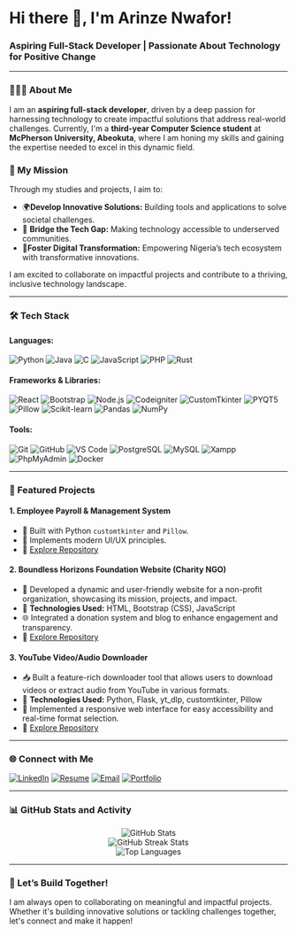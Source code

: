 <h1>Hi there 👋, I'm Arinze Nwafor!</h1>
<h3>Aspiring Full-Stack Developer | Passionate About Technology for Positive Change</h3>

---

### 👨🏾‍💻 About Me
I am an **aspiring full-stack developer**, driven by a deep passion for harnessing technology to create impactful solutions that address real-world challenges. Currently, I'm a **third-year Computer Science student** at **McPherson University, Abeokuta**, where I am honing my skills and gaining the expertise needed to excel in this dynamic field.  

### 🚀 My Mission
Through my studies and projects, I aim to:  
- 🌍**Develop Innovative Solutions:** Building tools and applications to solve societal challenges.  
- 🤝 **Bridge the Tech Gap:** Making technology accessible to underserved communities.  
- 🚀**Foster Digital Transformation:** Empowering Nigeria’s tech ecosystem with transformative innovations.  

I am excited to collaborate on impactful projects and contribute to a thriving, inclusive technology landscape.  

---

### 🛠️ Tech Stack
#### **Languages:**
![Python](https://img.shields.io/badge/-Python-3776AB?style=for-the-badge&logo=python&logoColor=white)
![Java](https://img.shields.io/badge/-Java-007396?style=for-the-badge&logo=openjdk&logoColor=white)
![C](https://img.shields.io/badge/-C-A8B9CC?style=for-the-badge&logo=c&logoColor=black)
![JavaScript](https://img.shields.io/badge/-JavaScript-FFDC00?style=for-the-badge&logo=javascript&logoColor=black)
![PHP](https://img.shields.io/badge/-PHP-8892BF?style=for-the-badge&logo=php&logoColor=white)
![Rust](https://img.shields.io/badge/-Rust-brown?style=for-the-badge&logo=rust&logoColor=white)

#### **Frameworks & Libraries:**
![React](https://img.shields.io/badge/-React-61DAFB?style=for-the-badge&logo=react&logoColor=black)
![Bootstrap](https://img.shields.io/badge/-Bootstrap-purple?style=for-the-badge&logo=bootstrap&logoColor=white)
![Node.js](https://img.shields.io/badge/-Node.js-339933?style=for-the-badge&logo=node.js&logoColor=white)
![Codeigniter](https://img.shields.io/badge/-Codeigniter-brown?style=for-the-badge&logo=codeigniter&logoColor=white)
![CustomTkinter](https://img.shields.io/badge/-CustomTkinter-blue?style=for-the-badge)
![PYQT5](https://img.shields.io/badge/-PYQT5-000000?style=for-the-badge&logo=python&logoColor=white)
![Pillow](https://img.shields.io/badge/-Pillow-pink?style=for-the-badge)
![Scikit-learn](https://img.shields.io/badge/-Scikit--learn-F7931E?style=for-the-badge&logo=scikit-learn&logoColor=white)
![Pandas](https://img.shields.io/badge/-Pandas-150458?style=for-the-badge&logo=pandas&logoColor=white)
![NumPy](https://img.shields.io/badge/-NumPy-013243?style=for-the-badge&logo=numpy&logoColor=white)

#### **Tools:**
![Git](https://img.shields.io/badge/-Git-F05032?style=for-the-badge&logo=git&logoColor=white)
![GitHub](https://img.shields.io/badge/-GitHub-181717?style=for-the-badge&logo=github)
![VS Code](https://img.shields.io/badge/-VS%20Code-007ACC?style=for-the-badge&logo=visual-studio-code)
![PostgreSQL](https://img.shields.io/badge/-PostgreSQL-336791?style=for-the-badge&logo=postgresql&logoColor=white)
![MySQL](https://img.shields.io/badge/-MySQL-02569B?style=for-the-badge&logo=mysql&logoColor=white)
![Xampp](https://img.shields.io/badge/-Xampp-orange?style=for-the-badge&logo=xampp&logoColor=white)
![PhpMyAdmin](https://img.shields.io/badge/-PhpMyAdmin-47A248?style=for-the-badge&logo=phpmyadmin&logoColor=white)
![Docker](https://img.shields.io/badge/-Docker-2496ED?style=for-the-badge&logo=docker&logoColor=white)

---

### 🌟 Featured Projects
#### 1. **Employee Payroll & Management System**
- 🔧 Built with Python `customtkinter` and `Pillow`.
- 🌟 Implements modern UI/UX principles.
- 📖 [Explore Repository](https://github.com/arinzenwafor/employee-payroll-and-management-system)

#### 2. **Boundless Horizons Foundation Website (Charity NGO)**  
- 🌟 Developed a dynamic and user-friendly website for a non-profit organization, showcasing its mission, projects, and impact.  
- 🧰 **Technologies Used:** HTML, Bootstrap (CSS), JavaScript 
- 🌐 Integrated a donation system and blog to enhance engagement and transparency.  
- 📖 [Explore Repository](https://github.com/yourusername/boundless-horizons-website)

#### 3. **YouTube Video/Audio Downloader**  
- 📥 Built a feature-rich downloader tool that allows users to download videos or extract audio from YouTube in various formats.  
- 🧰 **Technologies Used:** Python, Flask, yt_dlp, customtkinter, Pillow 
- 🚀 Implemented a responsive web interface for easy accessibility and real-time format selection.  
- 📖 [Explore Repository](https://github.com/yourusername/youtube-downloader)


---

### 🌐 Connect with Me
[![LinkedIn](https://img.shields.io/badge/-LinkedIn-0072b1?style=for-the-badge&logo=linkedin&logoColor=white)](https://www.linkedin.com/in/arinze-nwafor)
[![Resume](https://img.shields.io/badge/-Resume-4285F4?style=for-the-badge&logo=google-drive&logoColor=white)](https://lnk.bio/arinze-nwafor)
[![Email](https://img.shields.io/badge/-Email-D14836?style=for-the-badge&logo=gmail&logoColor=white)](mailto:arinzenwafor.c@gmail.com)
[![Portfolio](https://img.shields.io/badge/-Portfolio-4CAF50?style=for-the-badge&logo=linktree&logoColor=white)](https://arinzenwafor.netlify.app)

---

### 📊 GitHub Stats and Activity
<div align="center">
  <img src="https://github-readme-stats.vercel.app/api?username=arinzenwafor&show_icons=true&theme=radical" alt="GitHub Stats" />
  <br>
  <img src="https://github-readme-streak-stats.herokuapp.com/?user=arinzenwafor&theme=radical" alt="GitHub Streak Stats" />
  <br>
  <img src="https://github-readme-stats.vercel.app/api/top-langs/?username=arinzenwafor&layout=compact&theme=radical" alt="Top Languages" />
</div>

---

### 🚀 Let’s Build Together!
I am always open to collaborating on meaningful and impactful projects. Whether it's building innovative solutions or tackling challenges together, let's connect and make it happen!
